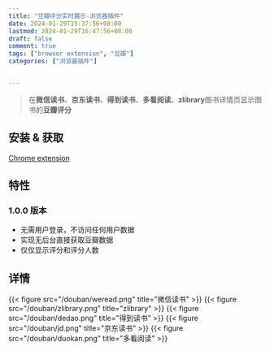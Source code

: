 ```yaml
---
title: "豆瓣评分实时展示-浏览器插件"
date: 2024-01-29T15:37:56+08:00
lastmod: 2024-01-29T16:47:56+08:00
draft: false
comment: true
tags: ["browser extension", "豆瓣"]
categories: ["浏览器插件"]


---
```


> 在**微信读书**、**京东读书**、**得到读书**、**多看阅读**、**zlibrary**图书详情页显示图书的**豆瓣评分**



## 安装 & 获取

  [Chrome extension](https://chrome.google.com/webstore/detail/lplfgfpnjmailcpbfncfjfdhmcoakkhj?authuser=0&hl=en)

  <!-- [Edge extension]() -->

  
## 特性  

### 1.0.0 版本
- 无需用户登录，不访问任何用户数据
- 实现无后台直接获取豆瓣数据
- 仅仅显示评分和评分人数


## 详情


{{< figure src="/douban/weread.png" title="微信读书" >}}
{{< figure src="/douban/zlibrary.png" title="zlibrary" >}}
{{< figure src="/douban/dedao.png" title="得到读书" >}}
{{< figure src="/douban/jd.png" title="京东读书" >}}
{{< figure src="/douban/duokan.png" title="多看阅读" >}}

